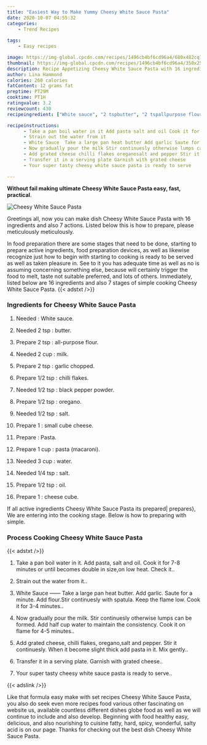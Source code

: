 ```yaml
---
title: "Easiest Way to Make Yummy Cheesy White Sauce Pasta"
date: 2020-10-07 04:55:32
categories:
    - Trend Recipes
    
tags:
    - Easy recipes

image: https://img-global.cpcdn.com/recipes/1496cb4bf6cd96a4/680x482cq70/cheesy-white-sauce-pasta-recipe-main-photo.jpg
thumbnail: https://img-global.cpcdn.com/recipes/1496cb4bf6cd96a4/350x250cq70/cheesy-white-sauce-pasta-recipe-main-photo.jpg
description: Recipe Appetizing Cheesy White Sauce Pasta with 16 ingredients and 7 stages of easy cooking.
author: Lina Hammond
calories: 260 calories
fatContent: 12 grams fat
preptime: PT29M
cooktime: PT1H
ratingvalue: 3.2
reviewcount: 430
recipeingredient: ["White sauce", "2 tspbutter", "2 tspallpurpose flour", "2 cupmilk", "2 tspgarlic chopped", "1/2 tspchilli flakes", "1/2 tspblack pepper powder", "1/2 tsporegano", "1/2 tspsalt", "1small cube cheese", "Pasta", "1 cuppasta macaroni", "3 cupwater", "1/4 tspsalt", "1/2 tspoil", "1cheese cube"]

recipeinstructions: 
      - Take a pan boil water in it Add pasta salt and oil Cook it for 78 minutes or until becomes double in sizeon low heat Check it 
      - Strain out the water from it 
      - White Sauce  Take a large pan heat butter Add garlic Saute for a minute Add flourStir continuesly with spatula Keep the flame low Cook it for 34 minutes 
      - Now gradually pour the milk Stir continuesly otherwise lumps can be formed Add half cup water to maintain the consistency Cook it on flame for 45 minutes 
      - Add grated cheese chilli flakes oreganosalt and pepper Stir it continuesly When it become slight thick add pasta in it Mix gently 
      - Transfer it in a serving plate Garnish with grated cheese 
      - Your super tasty cheesy white sauce pasta is ready to serve

---
```




**Without fail making ultimate Cheesy White Sauce Pasta easy, fast, practical**. 


![Cheesy White Sauce Pasta](https://img-global.cpcdn.com/recipes/1496cb4bf6cd96a4/680x482cq70/cheesy-white-sauce-pasta-recipe-main-photo.jpg "Cheesy White Sauce Pasta")




Greetings all, now you can make dish Cheesy White Sauce Pasta with 16 ingredients and also 7 actions. Listed below this is how to prepare, please meticulously meticulously.

In food preparation there are some stages that need to be done, starting to prepare active ingredients, food preparation devices, as well as likewise recognize just how to begin with starting to cooking is ready to be served as well as taken pleasure in. See to it you has adequate time as well as no is assuming concerning something else, because will certainly trigger the food to melt, taste not suitable preferred, and lots of others. Immediately, listed below are 16 ingredients and also 7 stages of simple cooking Cheesy White Sauce Pasta.
{{< adstxt />}}

### Ingredients for Cheesy White Sauce Pasta


1. Needed  : White sauce.

1. Needed 2 tsp : butter.

1. Prepare 2 tsp : all-purpose flour.

1. Needed 2 cup : milk.

1. Prepare 2 tsp : garlic chopped.

1. Prepare 1/2 tsp : chilli flakes.

1. Needed 1/2 tsp : black pepper powder.

1. Prepare 1/2 tsp : oregano.

1. Needed 1/2 tsp : salt.

1. Prepare 1 : small cube cheese.

1. Prepare  : Pasta.

1. Prepare 1 cup : pasta (macaroni).

1. Needed 3 cup : water.

1. Needed 1/4 tsp : salt.

1. Prepare 1/2 tsp : oil.

1. Prepare 1 : cheese cube.



If all active ingredients Cheesy White Sauce Pasta its prepared| prepares}, We are entering into the cooking stage. Below is how to preparing with simple.

### Process Cooking Cheesy White Sauce Pasta

{{< adstxt />}}


1. Take a pan boil water in it. Add pasta, salt and oil. Cook it for 7-8 minutes or until becomes double in size,on low heat. Check it..



1. Strain out the water from it..



1. White Sauce —— Take a large pan heat butter. Add garlic. Saute for a minute. Add flour.Stir continuesly with spatula. Keep the flame low. Cook it for 3-4 minutes..



1. Now gradually pour the milk. Stir continuesly otherwise lumps can be formed. Add half cup water to maintain the consistency. Cook it on flame for 4-5 minutes..



1. Add grated cheese, chilli flakes, oregano,salt and pepper. Stir it continuesly. When it become slight thick add pasta in it. Mix gently..



1. Transfer it in a serving plate. Garnish with grated cheese..



1. Your super tasty cheesy white sauce pasta is ready to serve..





{{< adslink />}}

Like that formula easy make with set recipes Cheesy White Sauce Pasta, you also do seek even more recipes food various other fascinating on website us, available countless different dishes globe food as well as we will continue to include and also develop. Beginning with food healthy easy, delicious, and also nourishing to cuisine fatty, hard, spicy, wonderful, salty acid is on our page. Thanks for checking out the best dish Cheesy White Sauce Pasta.

